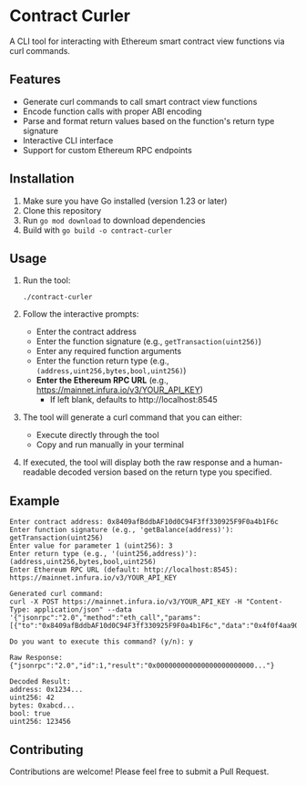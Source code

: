 # Contract Curler

A CLI tool for interacting with Ethereum smart contract view functions via curl commands.

## Features

- Generate curl commands to call smart contract view functions
- Encode function calls with proper ABI encoding
- Parse and format return values based on the function's return type signature
- Interactive CLI interface
- Support for custom Ethereum RPC endpoints

## Installation

1. Make sure you have Go installed (version 1.23 or later)
2. Clone this repository
3. Run `go mod download` to download dependencies
4. Build with `go build -o contract-curler`

## Usage

1. Run the tool:
   ```
   ./contract-curler
   ```

2. Follow the interactive prompts:
   - Enter the contract address
   - Enter the function signature (e.g., `getTransaction(uint256)`)
   - Enter any required function arguments
   - Enter the function return type (e.g., `(address,uint256,bytes,bool,uint256)`)
   - **Enter the Ethereum RPC URL** (e.g., https://mainnet.infura.io/v3/YOUR_API_KEY)
     - If left blank, defaults to http://localhost:8545

3. The tool will generate a curl command that you can either:
   - Execute directly through the tool
   - Copy and run manually in your terminal

4. If executed, the tool will display both the raw response and a human-readable decoded version based on the return type you specified.

## Example

```
Enter contract address: 0x8409afBddbAF10d0C94F3ff330925F9F0a4b1F6c
Enter function signature (e.g., 'getBalance(address)'): getTransaction(uint256)
Enter value for parameter 1 (uint256): 3
Enter return type (e.g., '(uint256,address)'): (address,uint256,bytes,bool,uint256)
Enter Ethereum RPC URL (default: http://localhost:8545): https://mainnet.infura.io/v3/YOUR_API_KEY

Generated curl command:
curl -X POST https://mainnet.infura.io/v3/YOUR_API_KEY -H "Content-Type: application/json" --data '{"jsonrpc":"2.0","method":"eth_call","params":[{"to":"0x8409afBddbAF10d0C94F3ff330925F9F0a4b1F6c","data":"0x4f0f4aa90000000000000000000000000000000000000000000000000000000000000003"},"latest"],"id":1}'

Do you want to execute this command? (y/n): y

Raw Response:
{"jsonrpc":"2.0","id":1,"result":"0x000000000000000000000000..."}

Decoded Result:
address: 0x1234...
uint256: 42
bytes: 0xabcd...
bool: true
uint256: 123456
```

## Contributing

Contributions are welcome! Please feel free to submit a Pull Request. 
